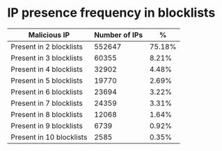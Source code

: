 # IP presence frequency in blocklists
| Malicious IP | Number of IPs | % |
|----|----|----|
| Present in 2 blocklists | 552647 | 75.18% |
| Present in 3 blocklists | 60355 | 8.21% |
| Present in 4 blocklists | 32902 | 4.48% |
| Present in 5 blocklists | 19770 | 2.69% |
| Present in 6 blocklists | 23694 | 3.22% |
| Present in 7 blocklists | 24359 | 3.31% |
| Present in 8 blocklists | 12068 | 1.64% |
| Present in 9 blocklists | 6739 | 0.92% |
| Present in 10 blocklists | 2585 | 0.35% |
